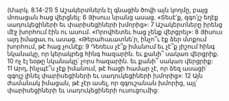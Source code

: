 (Մարկ. 8.14-21)
5 Աշակերտներն էլ գնացին ծովի այն կողմը, բայց մոռացան հաց վերցնել: 6 Յիսուս նրանց ասաց. «Տեսէ՛ք, զգո՛յշ եղէք սադուկեցիների եւ փարիսեցիների խմորից»: 7 Աշակերտները իրենց մէջ խորհում էին ու ասում. «Որովհետեւ հաց չենք վերցրել»: 8 Յիսուս այդ իմացաւ ու ասաց. «Թերահաւատնե՛ր, ինչո՞ւ էք ձեր մտքում խորհում, թէ հաց չունէք: 9 Դեռեւս չէ՞ք իմանում եւ չէ՞ք յիշում հինգ նկանակը, որ կերակրեց հինգ հազարին. եւ քանի՞ սակառ վերցրիք. 10 ոչ էլ եօթը նկանակը՝ չորս հազարին. եւ քանի՞ սակառ վերցրիք: 11 Արդ, ինչպէ՞ս չէք իմանում, թէ հացի համար չէ, որ ձեզ ասացի՝ զգոյշ լինել փարիսեցիների եւ սադուկեցիների խմորից»: 12 Այն ժամանակ իմացան, թէ չէր ասել, որ զգուշանան խմորից, այլ՝ փարիսեցիների եւ սադուկեցիների ուսուցումից:
